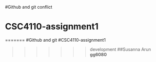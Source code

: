 #Github and git conflict
# CSC4110-assignment1
=======
#Github and git
#CSC4110-assignment1
>>>>>>>development
##Susanna Arun
**gg6080**
